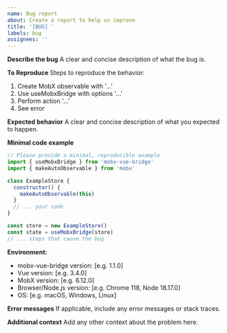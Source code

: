 ```yaml
---
name: Bug report
about: Create a report to help us improve
title: '[BUG] '
labels: bug
assignees: ''
---
```


**Describe the bug**
A clear and concise description of what the bug is.

**To Reproduce**
Steps to reproduce the behavior:
1. Create MobX observable with '...'
2. Use useMobxBridge with options '...'
3. Perform action '...'
4. See error

**Expected behavior**
A clear and concise description of what you expected to happen.

**Minimal code example**
```javascript
// Please provide a minimal, reproducible example
import { useMobxBridge } from 'mobx-vue-bridge'
import { makeAutoObservable } from 'mobx'

class ExampleStore {
  constructor() {
    makeAutoObservable(this)
  }
  // ... your code
}

const store = new ExampleStore()
const state = useMobxBridge(store)
// ... steps that cause the bug
```

**Environment:**
- mobx-vue-bridge version: [e.g. 1.1.0]
- Vue version: [e.g. 3.4.0]
- MobX version: [e.g. 6.12.0]
- Browser/Node.js version: [e.g. Chrome 118, Node 18.17.0]
- OS: [e.g. macOS, Windows, Linux]

**Error messages**
If applicable, include any error messages or stack traces.

**Additional context**
Add any other context about the problem here.